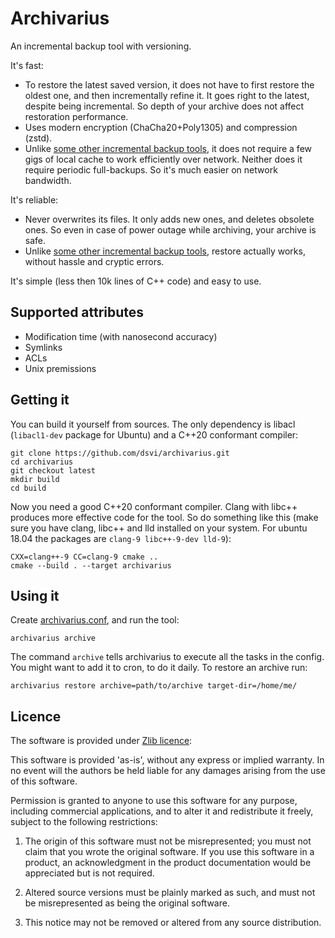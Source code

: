 Archivarius
===========

An incremental backup tool with versioning.

It's fast:

- To restore the latest saved version, it does not have to first restore the oldest one, and then incrementally refine it. It goes right to the latest, despite being incremental. So depth of your archive does not affect restoration performance.
- Uses modern encryption (ChaCha20+Poly1305) and compression (zstd).
- Unlike [some other incremental backup tools][1], it does not require a few gigs of local cache to work efficiently over network. Neither does it require periodic full-backups. So it's much easier on network bandwidth.

It's reliable:

- Never overwrites its files. It only adds new ones, and deletes obsolete ones. So even in case of power outage while archiving, your archive is safe.
- Unlike [some other incremental backup tools][1], restore actually works, without hassle and cryptic errors.

[1]: http://duplicity.nongnu.org/ "duplicity"

It's simple (less then 10k lines of C++ code) and easy to use.

## Supported attributes

- Modification time (with nanosecond accuracy)
- Symlinks
- ACLs
- Unix premissions

## Getting it

You can build it yourself from sources. The only dependency is libacl (`libacl1-dev` package for Ubuntu) and a C++20 conformant compiler:

    git clone https://github.com/dsvi/archivarius.git
    cd archivarius
    git checkout latest
    mkdir build
    cd build

Now you need a good C++20 conformant compiler. Clang with libc++ produces more effective code for the tool. So do something like this (make sure you have clang, libc++ and lld installed on your system. For ubuntu 18.04 the packages are `clang-9 libc++-9-dev lld-9`):

    CXX=clang++-9 CC=clang-9 cmake ..
    cmake --build . --target archivarius

## Using it

Create [archivarius.conf](./docs/config%20file%20format.md), and run the tool:

    archivarius archive

The command `archive` tells archivarius to execute all the tasks in the config. You might want to add it to cron, to do it daily.
To restore an archive run:

    archivarius restore archive=path/to/archive target-dir=/home/me/

## Licence 

The software is provided under [Zlib licence](https://en.wikipedia.org/wiki/Zlib_License):

This software is provided 'as-is', without any express or implied warranty. In no event will the authors be held liable for any damages arising from the use of this software.

Permission is granted to anyone to use this software for any purpose, including commercial applications, and to alter it and redistribute it freely, subject to the following restrictions:

1. The origin of this software must not be misrepresented; you must not claim that you wrote the original software. If you use this software in a product, an acknowledgment in the product documentation would be appreciated but is not required.

2. Altered source versions must be plainly marked as such, and must not be misrepresented as being the original software.

3. This notice may not be removed or altered from any source distribution.
